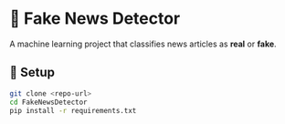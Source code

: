 # 📰 Fake News Detector

A machine learning project that classifies news articles as **real** or **fake**.

## 🚀 Setup
```bash
git clone <repo-url>
cd FakeNewsDetector
pip install -r requirements.txt
```
